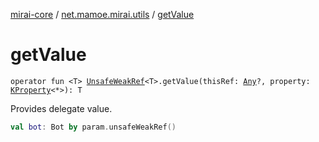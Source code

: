 [mirai-core](../index.md) / [net.mamoe.mirai.utils](index.md) / [getValue](./get-value.md)

# getValue

`operator fun <T> `[`UnsafeWeakRef`](-unsafe-weak-ref/index.md)`<T>.getValue(thisRef: `[`Any`](https://kotlinlang.org/api/latest/jvm/stdlib/kotlin/-any/index.html)`?, property: `[`KProperty`](https://kotlinlang.org/api/latest/jvm/stdlib/kotlin.reflect/-k-property/index.html)`<*>): T`

Provides delegate value.

``` kotlin
val bot: Bot by param.unsafeWeakRef()
```

